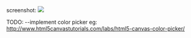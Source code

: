 screenshot: <img src="http://i.imgur.com/AQSKL6b.png">

TODO:
  --implement color picker eg: http://www.html5canvastutorials.com/labs/html5-canvas-color-picker/
